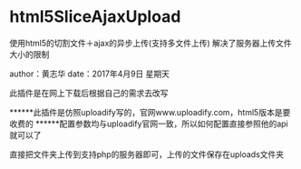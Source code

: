 # html5SliceAjaxUpload
使用html5的切割文件＋ajax的异步上传(支持多文件上传)
解决了服务器上传文件大小的限制

author：黄志华
date：2017年4月9日 星期天

此插件是在网上下载后根据自己的需求去改写

******此插件是仿照uploadify写的，官网www.uploadify.com，html5版本是要收费的
******配置参数均与uploadify官网一致，所以如何配置直接参照他的api就可以了

直接把文件夹上传到支持php的服务器即可，上传的文件保存在uploads文件夹
